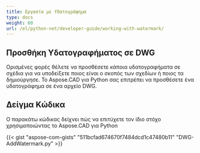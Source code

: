 ```yaml
---
title: Εργασία με Υδατογράφημα
type: docs
weight: 60
url: /el/python-net/developer-guide/working-with-watermark/
---
```


## **Προσθήκη Υδατογραφήματος σε DWG**

Ορισμένες φορές θέλετε να προσθέσετε κάποια υδατογραφήματα σε σχέδια για να υποδείξετε ποιος είναι ο σκοπός των σχεδίων ή ποιος τα δημιούργησε. Το Aspose.CAD για Python σας επιτρέπει να προσθέσετε ένα υδατογράφημα σε ένα αρχείο DWG.

## Δείγμα Κώδικα

Ο παρακάτω κώδικας δείχνει πώς να επιτύχετε τον ίδιο στόχο χρησιμοποιώντας το Aspose.CAD για Python

{{< gist "aspose-com-gists" "511bcfad674670f7484dcd1c47480b11" "DWG-AddWatermark.py" >}}
